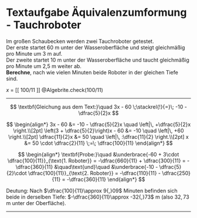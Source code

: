 <!--
version:  0.0.1
language: de


@style
main > *:not(:last-child) {
  margin-bottom: 3rem;
}

input {
    text-align: center;
}

.flex-container {
    display: flex;
    flex-wrap: wrap;
    align-items: stretch;
    gap: 20px;
}

.flex-child {
    flex: 1;
    min-width: 350px;
    margin-right: 20px;
}

@media (max-width: 400px) {
    .flex-child {
        flex: 100%;
        margin-right: 0;
    }
}
@end

formula: \carry   \textcolor{red}{\scriptsize #1}
formula: \digit   \rlap{\carry{#1}}\phantom{#2}#2
formula: \permil  \text{‰}

import: https://raw.githubusercontent.com/LiaTemplates/Tikz-Jax/main/README.md

script: https://cdn.jsdelivr.net/gh/LiaTemplates/Tikz-Jax@main/dist/index.js


import: https://raw.githubusercontent.com/liaTemplates/algebrite/master/README.md



tags: Äquivalenzumformung, Sachaufgabe, Bruchrechnung, negative Zahlen, schwer, normal, Berechnen, 

comment: Löse eine Sachaufgabe mit Tauchrobotern mittels der Äquivalenzumformung.

author: Martin Lommatzsch

-->




# Textaufgabe Äquivalenzumformung - Tauchroboter

Im großen Schaubecken werden zwei Tauchroboter getestet.  
Der erste startet 60 m unter der Wasseroberfläche und steigt gleichmäßig pro Minute um 3 m auf.  
Der zweite startet 10 m unter der Wasseroberfläche und taucht gleichmäßig pro Minute um 2,5 m weiter ab.  
**Berechne**, nach wie vielen Minuten beide Roboter in der gleichen Tiefe sind.

<!-- data-solution-button="5"-->
$x$ = [[  100/11  ]]
@Algebrite.check(100/11)
************
$$
\textbf{Gleichung aus dem Text:}\quad 
3x - 60 \;\stackrel{!}{=}\; -10 - \dfrac{5}{2}x
$$

$$
\begin{align*}
3x - 60 &= -10 - \dfrac{5}{2}x \quad \left|\, +\dfrac{5}{2}x \right.\\[2pt]
\left(3 + \dfrac{5}{2}\right)x - 60 &= -10 \quad \left|\, +60 \right.\\[2pt]
\dfrac{11}{2}x &= 50 \quad \left|\, :\dfrac{11}{2} \right.\\[2pt]
x &= 50 \cdot \dfrac{2}{11} \;=\; \dfrac{100}{11}
\end{align*}
$$

$$
\begin{align*}
\textbf{Probe:}\quad 
&\underbrace{-60 + 3\cdot \dfrac{100}{11}}_{\text{1. Roboter}}
= -\dfrac{660}{11} + \dfrac{300}{11}
= -\dfrac{360}{11}
&\quad\text{und}\quad
&\underbrace{-10 - \dfrac{5}{2}\cdot \dfrac{100}{11}}_{\text{2. Roboter}}
= -\dfrac{110}{11} - \dfrac{250}{11}
= -\dfrac{360}{11}
\end{align*}
$$


Deutung: Nach $\dfrac{100}{11}\approx 9{,}09$ Minuten befinden sich beide in derselben Tiefe: $-\dfrac{360}{11}\approx -32{,}73$ m (also $32{,}73$ m unter der Oberfläche).


************

